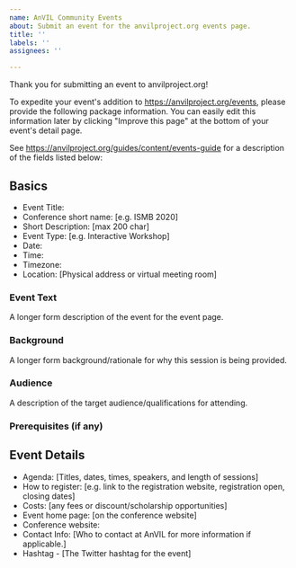 ```yaml
---
name: AnVIL Community Events
about: Submit an event for the anvilproject.org events page.
title: ''
labels: ''
assignees: ''

---
```


Thank you for submitting an event to anvilproject.org!

To expedite your event's addition to https://anvilproject.org/events,
please provide the following package information.  You can easily edit this information later by clicking "Improve this page" at the bottom of your event's detail page.

See https://anvilproject.org/guides/content/events-guide for a description of the fields listed below:

## Basics
- Event Title:
- Conference short name: [e.g. ISMB 2020]
- Short Description: [max 200 char]
- Event Type: [e.g. Interactive Workshop]
- Date:
- Time:
- Timezone:
- Location: [Physical address or virtual meeting room]

### Event Text
A longer form description of the event for the event page.

### Background
A longer form background/rationale for why this session is being provided.

### Audience
A description of the target audience/qualifications for attending.

### Prerequisites (if any)

## Event Details

- Agenda:  [Titles, dates, times, speakers, and length of sessions]
- How to register: [e.g. link to the registration website, registration open, closing dates]
- Costs:  [any fees or discount/scholarship opportunities]
- Event home page:  [on the conference website]
- Conference website:
- Contact Info: [Who to contact at AnVIL for more information if applicable.]
- Hashtag - [The Twitter hashtag for the event]
